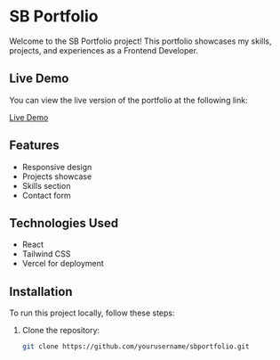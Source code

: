 # SB Portfolio

Welcome to the SB Portfolio project! This portfolio showcases my skills, projects, and experiences as a Frontend Developer.

## Live Demo

You can view the live version of the portfolio at the following link:

[Live Demo](https://sbportfolio-beta.vercel.app/)

## Features

- Responsive design
- Projects showcase
- Skills section
- Contact form

## Technologies Used

- React
- Tailwind CSS
- Vercel for deployment

## Installation

To run this project locally, follow these steps:

1. Clone the repository:

   ```bash
   git clone https://github.com/yourusername/sbportfolio.git

